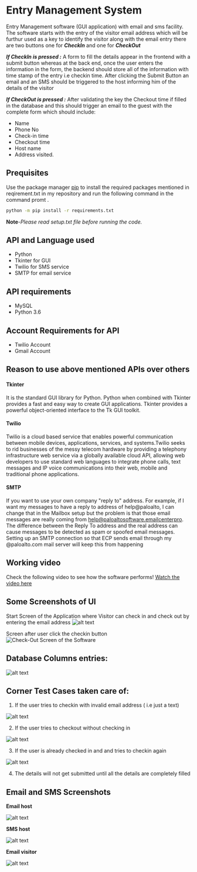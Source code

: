 # Entry Management System

Entry Management software (GUI application) with email and sms facility.
The software starts with the entry of the visitor email address which will be furthur used as a key to identify the visitor along with the email entry there are two buttons one for ***CheckIn*** and one for ***CheckOut***

***If **CheckIn** is pressed   :***
A form to fill the details appear in the frontend with a submit button whereas at the back end, once the user enters the information in the form, the backend should store all of the information with time stamp of the entry i.e checkin time. After clicking the Submit Button an email and an SMS should be triggered to the host informing him of the details of the visitor

***If **CheckOut** is pressed   :*** After validating the key the Checkout time if filled in the database and this should trigger an email to the guest with the complete form which should include:

* Name 
* Phone No
* Check-in time
* Checkout time
* Host name 
* Address visited.




## Prequisites

Use the package manager [pip](https://pip.pypa.io/en/stable/) to install the required packages mentioned in reqirement.txt in my repository and run the following command in the command promt .

```bash
python -m pip install -r requirements.txt
```
**Note**-*Please read setup.txt file before running the code.*
## API and Language used

* Python
* Tkinter for GUI
* Twilio for SMS service
* SMTP for email service

## API requirements ##
* MySQL
* Python 3.6

## Account Requirements for API
* Twilio Account 
* Gmail Account 
 
## Reason to use above mentioned APIs over others 
#### Tkinter #### 
It is the standard GUI library for Python. Python when combined with Tkinter provides a fast and easy way to create GUI applications. Tkinter provides a powerful object-oriented interface to the Tk GUI toolkit.

#### Twilio ####
Twilio is a cloud based service that enables powerful communication between mobile devices, applications, services, and systems.Twilio seeks to rid businesses of the messy telecom hardware by providing a telephony infrastructure web service via a globally available cloud API, allowing web developers to use standard web languages to integrate phone calls, text messages and IP voice communications into their web, mobile and traditional phone applications.

#### SMTP ####
If you want to use your own company "reply to" address. For example, if I want my messages to have a reply to address of help@paloalto, I can change that in the Mailbox setup but the problem is that those email messages are really coming from help@paloaltosoftware.emailcenterpro. The difference between the Reply To address and the real address can cause messages to be detected as spam or spoofed email messages. Setting up an SMTP connection so that ECP sends email through my @paloalto.com mail server will keep this from happening

## Working video
Check the following video to see how  the software performs!
[Watch the video here](https://youtu.be/abjHnQS5038)

## Some Screenshots of UI

Start Screen of the Application where Visitor can check in and check out by entering the email address
![alt text](https://github.com/gautambhatia2502/Entry-Management-System/blob/master/images/main1.png)

Screen after user click the checkin button
![Check-Out Screen of the Software](https://github.com/gautambhatia2502/Entry-Management-System/blob/master/images/checkin.png)

## Database Columns entries:

![alt text](https://github.com/gautambhatia2502/Entry-Management-System/blob/master/images/database.png)

## Corner Test Cases taken care of:

1) If the user tries to checkin with invalid email address ( i.e just a text)

![alt text](https://github.com/gautambhatia2502/Entry-Management-System/blob/master/images/wrong_mail.png)


2) If the user tries to checkout without checking in

![alt text](https://github.com/gautambhatia2502/Entry-Management-System/blob/master/images/Checkout_without_checkin.png)



3) If the user is already checked in and and tries to checkin again

![alt text](https://github.com/gautambhatia2502/Entry-Management-System/blob/master/images/Already_checkedin.png)



4) The details will not get submitted until all the details are completely filled


## Email and SMS Screenshots
**Email host**

![alt text](https://github.com/gautambhatia2502/Entry-Management-System/blob/master/images/Visitor_info_mail.png)

**SMS host**

![alt text](https://github.com/gautambhatia2502/Entry-Management-System/blob/master/images/SMS.png)

**Email visitor**

![alt text](https://github.com/gautambhatia2502/Entry-Management-System/blob/master/images/Visit_report.png)

